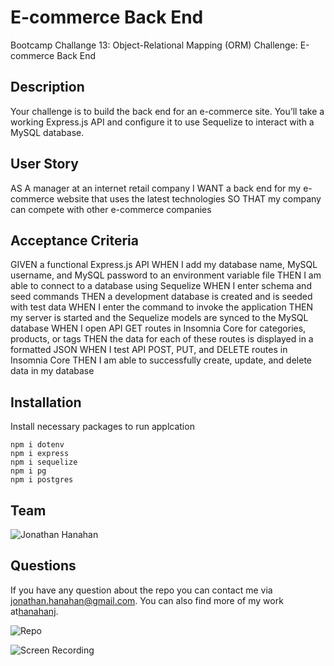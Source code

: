 # E-commerce Back End
Bootcamp Challange 13: Object-Relational Mapping (ORM) Challenge: E-commerce Back End

  ## Description

Your challenge is to build the back end for an e-commerce site. You’ll take a working Express.js API and configure it to use Sequelize to interact with a MySQL database.



 ## User Story

AS A manager at an internet retail company
I WANT a back end for my e-commerce website that uses the latest technologies
SO THAT my company can compete with other e-commerce companies


## Acceptance Criteria

GIVEN a functional Express.js API
WHEN I add my database name, MySQL username, and MySQL password to an environment variable file
THEN I am able to connect to a database using Sequelize
WHEN I enter schema and seed commands
THEN a development database is created and is seeded with test data
WHEN I enter the command to invoke the application
THEN my server is started and the Sequelize models are synced to the MySQL database
WHEN I open API GET routes in Insomnia Core for categories, products, or tags
THEN the data for each of these routes is displayed in a formatted JSON
WHEN I test API POST, PUT, and DELETE routes in Insomnia Core
THEN I am able to successfully create, update, and delete data in my database


## Installation
  Install necessary packages to run applcation
  
  ````
  npm i dotenv
  npm i express
  npm i sequelize
  npm i pg
  npm i postgres
  
  ````

  ## Team

  ![Jonathan Hanahan](https://github.com/hanahanj)
  
  ## Questions
  If you have any question about the repo you can contact me via jonathan.hanahan@gmail.com.
  You can also find more of my work at[hanahanj](https://github.com/hanahanj).


![Repo]()

![Screen Recording]()
